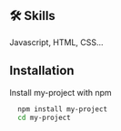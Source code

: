 

## 🛠 Skills
Javascript, HTML, CSS...


## Installation

Install my-project with npm

```bash
  npm install my-project
  cd my-project
```
